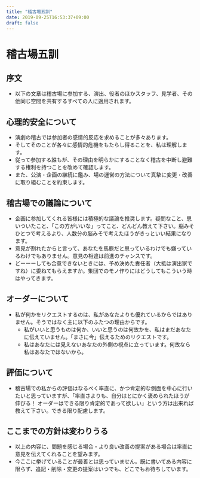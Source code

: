 ```yaml
---
title: "稽古場五訓"
date: 2019-09-25T16:53:37+09:00
draft: false
---
```


# 稽古場五訓

## 序文

* 以下の文章は稽古場に参加する、演出、役者のほかスタッフ、見学者、その他同じ空間を共有するすべての人に適用されます。

## 心理的安全について

* 演劇の稽古では参加者の感情的反応を求めることが多々あります。
* そしてそのことが各々に感情的危機をもたらし得ることを、私は理解します。
* 従って参加する誰もが、その理由を明らかにすることなく稽古を中断し避難する権利を持つことを改めて確認します。
* また、公演・企画の継続に鑑み、場の運営の方法について真摯に変更・改善に取り組むことを約束します。

## 稽古場での議論について

* 企画に参加してくれる皆様には積極的な議論を推奨します。疑問なこと、思いついたこと、「この方がいいな」ってこと、どんどん教えて下さい。脳みそひとつで考えるより、人数分の脳みそで考えたほうがきっといい結果になります。
* 意見が割れたからと言って、あなたを馬鹿だと思っているわけでも嫌っているわけでもありません。意見の相違は前進のチャンスです。
* どーーーしても合意できないときには、予め決めた責任者（大抵は演出家ですね）に委ねてもらえますか。集団でのモノ作りにはどうしてもこういう時はやってきます。

## オーダーについて

* 私が何かをリクエストするのは、私があなたよりも優れているからではありません。そうではなく主に以下のふたつの理由からです。
    * 私がいいと思うものは何か、いいと思うのは何故かを、私はまだあなたに伝えていません。「まさに今」伝えるためのリクエストです。
    * 私はあなたには見えないあなたの外側の視点に立っています。何故なら私はあなたではないから。

## 評価について

* 稽古場での私からの評価はなるべく率直に、かつ肯定的な側面を中心に行いたいと思っていますが、「率直さよりも、自分はとにかく褒められたほうが伸びる！ オーダーはできる限り肯定的であって欲しい」という方は出来れば教えて下さい。できる限り配慮します。

## ここまでの方針は変わりうる

* 以上の内容に、問題を感じる場合・より良い改善の提案がある場合は率直に意見を伝えてくれることを望みます。
* 今ここに挙げていることが最善とは思っていません。既に書いてある内容に限らず、追記・削除・変更の提案はいつでも、どこでもお待ちしています。
